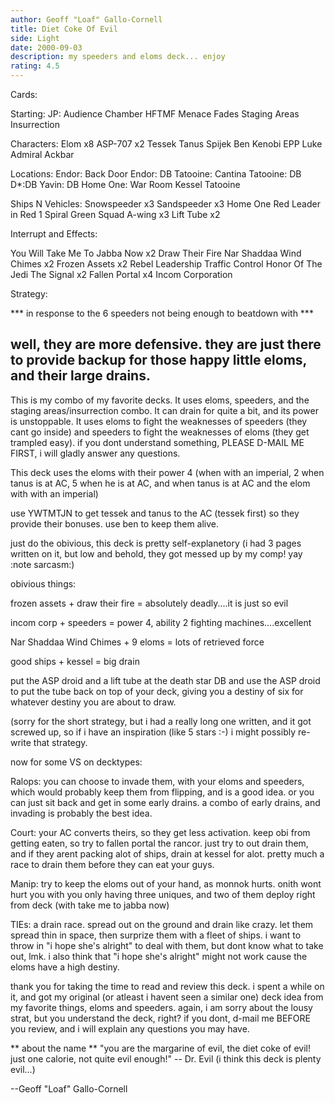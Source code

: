 ```yaml
---
author: Geoff "Loaf" Gallo-Cornell
title: Diet Coke Of Evil
side: Light
date: 2000-09-03
description: my speeders and eloms deck... enjoy
rating: 4.5
---
```

Cards: 

Starting:
JP: Audience Chamber
HFTMF
Menace Fades
Staging Areas
Insurrection


Characters:
Elom x8
ASP-707 x2
Tessek
Tanus Spijek
Ben Kenobi
EPP Luke
Admiral Ackbar

Locations:
Endor: Back Door
Endor: DB
Tatooine: Cantina
Tatooine: DB
D*:DB
Yavin: DB
Home One: War Room
Kessel
Tatooine

Ships N Vehicles:
Snowspeeder x3
Sandspeeder x3
Home One
Red Leader in Red 1
Spiral
Green Squad A-wing x3
Lift Tube x2

Interrupt and Effects:

You Will Take Me To Jabba Now x2
Draw Their Fire
Nar Shaddaa Wind Chimes x2
Frozen Assets x2
Rebel Leadership
Traffic Control
Honor Of The Jedi
The Signal x2
Fallen Portal x4
Incom Corporation

Strategy: 

*** in response to the 6 speeders not being enough to beatdown with ***

well, they are more defensive. they are just there to provide backup for those happy little eloms, and their large drains.
--------------------------------------------


This is my combo of my favorite decks. It uses eloms, speeders, and the staging areas/insurrection combo. It can drain for quite a bit, and its power is unstoppable. It uses eloms to fight the weaknesses of speeders (they cant go inside) and speeders to fight the weaknesses of eloms (they get trampled easy). if you dont understand something, PLEASE D-MAIL ME FIRST, i will gladly answer any questions.


This deck uses the eloms with their power 4 (when with an imperial, 2 when tanus is at AC, 5 when he is at AC, and when tanus is at AC and the elom with with an imperial)

use YWTMTJN to get tessek and tanus to the AC (tessek first) so they provide their bonuses. use ben to keep them alive.

just do the obivious, this deck is pretty self-explanetory (i had 3 pages written on it, but low and behold, they got messed up by my comp! yay :note sarcasm:)

obivious things:

frozen assets + draw their fire = absolutely deadly....it is just so evil

incom corp + speeders = power 4, ability 2 fighting machines....excellent

Nar Shaddaa Wind Chimes + 9 eloms = lots of retrieved force

good ships + kessel = big drain

put the ASP droid and a lift tube at the death star DB and use the ASP droid to put the tube back on top of your deck, giving you a destiny of six for whatever destiny you are about to draw.


(sorry for the short strategy, but i had a really long one written, and it got screwed up, so if i have an inspiration (like 5 stars :-) i might possibly re-write that strategy.

now for some VS on decktypes:

Ralops:
you can choose to invade them, with your eloms and speeders, which would probably keep them from flipping, and is a good idea. or you can just sit back and get in some early drains. a combo of early drains, and invading is probably the best idea.

Court:
your AC converts theirs, so they get less activation. keep obi from getting eaten, so try to fallen portal the rancor. just try to out drain them, and if they arent packing alot of ships, drain at kessel for alot. pretty much a race to drain them before they can eat your guys.

Manip:
try to keep the eloms out of your hand, as monnok hurts. onith wont hurt you with you only having three uniques, and two of them deploy right from deck (with take me to jabba now)

TIEs:
a drain race. spread out on the ground and drain like crazy. let them spread thin in space, then surprize them with a fleet of ships. i want to throw in "i hope she's alright" to deal with them, but dont know what to take out, lmk. i also think that "i hope she's alright" might not work cause the eloms have a high destiny.

thank you for taking the time to read and review this deck. i spent a while on it, and got my original (or atleast i havent seen a similar one) deck idea from my favorite things, eloms and speeders. again, i am sorry about the lousy strat, but you understand the deck, right? if you dont, d-mail me BEFORE you review, and i will explain any questions you may have.

** about the name **
"you are the margarine of evil, the diet coke of evil! just one calorie, not quite evil enough!" -- Dr. Evil (i think this deck is plenty evil...)

--Geoff "Loaf" Gallo-Cornell
